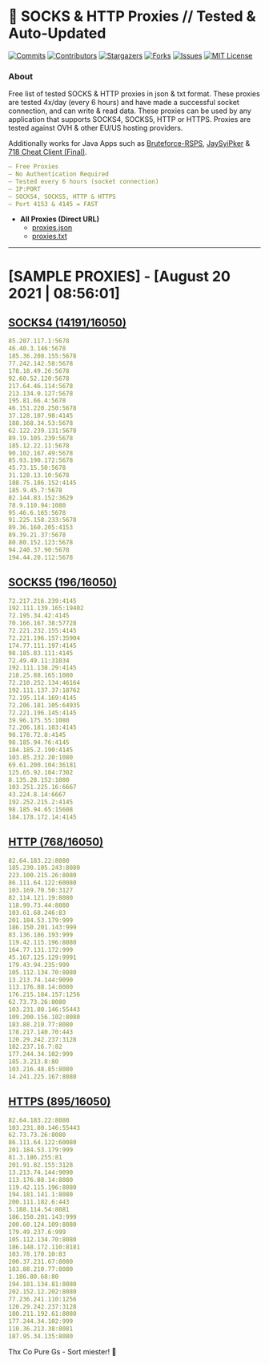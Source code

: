 <!-- MARKDOWN LINKS & IMAGES -->
<!-- https://www.markdownguide.org/basic-syntax/#reference-style-links -->
[contributors-shield]: https://img.shields.io/github/contributors/KaiBurton/free-proxies-autoupdated?style=for-the-badge
[contributors-url]: https://github.com/KaiBurton/free-proxies-autoupdated/graphs/contributors
[forks-shield]: https://img.shields.io/github/forks/KaiBurton/free-proxies-autoupdated?style=for-the-badge
[forks-url]: https://github.com/KaiBurton/free-proxies-autoupdated/network/members
[stars-shield]: https://img.shields.io/github/stars/KaiBurton/free-proxies-autoupdated?style=for-the-badge
[stars-url]: https://github.com/KaiBurton/free-proxies-autoupdated/stargazers
[issues-shield]: https://img.shields.io/github/issues/KaiBurton/free-proxies-autoupdated?style=for-the-badge
[issues-url]: https://github.com/KaiBurton/free-proxies-autoupdated/issues
[license-shield]: https://img.shields.io/github/license/KaiBurton/free-proxies-autoupdated?style=for-the-badge
[license-url]: https://github.com/KaiBurton/free-proxies-autoupdated/blob/main/LICENSE
[commit-shield]: https://img.shields.io/github/last-commit/KaiBurton/free-proxies-autoupdated?style=for-the-badge
[commit-url]: https://github.com/KaiBurton/free-proxies-autoupdated/commits/main

# 🎁 SOCKS & HTTP Proxies // Tested & Auto-Updated

[![Commits][commit-shield]][commit-url]
[![Contributors][contributors-shield]][contributors-url]
[![Stargazers][stars-shield]][stars-url]
[![Forks][forks-shield]][forks-url]
[![Issues][issues-shield]][issues-url]
[![MIT License][license-shield]][license-url]

### About
Free list of tested SOCKS & HTTP proxies in json & txt format. These proxies are tested 4x/day (every 6 hours) and have made a successful socket connection, and can write & read data. These proxies can be used by any application that supports SOCKS4, SOCKS5, HTTP or HTTPS. Proxies are tested against OVH & other EU/US hosting providers.

Additionally works for Java Apps such as [Bruteforce-RSPS](https://github.com/KaiBurton/Bruteforce-RSPS), [JaySyiPker](https://github.com/JayArrowz/JaySyiPker) & [718 Cheat Client (Final)](https://github.com/KaiBurton/718-Cheat-Client-Final). 

```yaml
— Free Proxies
— No Authentication Required
— Tested every 6 hours (socket connection)
— IP:PORT
— SOCKS4, SOCKS5, HTTP & HTTPS
— Port 4153 & 4145 = FAST
```

- **All Proxies (Direct URL)**
  - [proxies.json](https://raw.githubusercontent.com/KaiBurton/free-proxies-autoupdated/main/proxies.json)
  - [proxies.txt](https://raw.githubusercontent.com/KaiBurton/free-proxies-autoupdated/main/proxies.txt)

---

# [SAMPLE PROXIES] - [August 20 2021 | 08:56:01]

## [SOCKS4 (14191/16050)](https://raw.githubusercontent.com/KaiBurton/free-proxies-autoupdated/main/proxies-socks4.txt)
```yaml
85.207.117.1:5678
46.40.3.146:5678
185.36.208.155:5678
77.242.142.58:5678
178.18.49.26:5678
92.60.52.120:5678
217.64.46.114:5678
213.134.0.127:5678
195.81.66.4:5678
46.151.220.250:5678
37.128.107.98:4145
188.168.34.53:5678
62.122.239.131:5678
89.19.105.239:5678
185.12.22.11:5678
90.102.167.49:5678
85.93.190.172:5678
45.73.15.50:5678
31.128.13.10:5678
188.75.186.152:4145
185.9.45.7:5678
82.144.83.152:3629
78.9.110.94:1080
95.46.6.165:5678
91.225.158.233:5678
89.36.160.205:4153
89.39.21.37:5678
80.80.152.123:5678
94.240.37.90:5678
194.44.20.112:5678
```

## [SOCKS5 (196/16050)](https://raw.githubusercontent.com/KaiBurton/free-proxies-autoupdated/main/proxies-socks5.txt)
```yaml
72.217.216.239:4145
192.111.139.165:19402
72.195.34.42:4145
70.166.167.38:57728
72.221.232.155:4145
72.221.196.157:35904
174.77.111.197:4145
98.185.83.111:4145
72.49.49.11:31034
192.111.138.29:4145
218.25.88.165:1080
72.210.252.134:46164
192.111.137.37:18762
72.195.114.169:4145
72.206.181.105:64935
72.221.196.145:4145
39.96.175.55:1080
72.206.181.103:4145
98.178.72.8:4145
98.185.94.76:4145
184.185.2.190:4145
103.85.232.20:1080
69.61.200.104:36181
125.65.92.104:7302
8.135.28.152:1080
103.251.225.16:6667
43.224.8.14:6667
192.252.215.2:4145
98.185.94.65:15608
184.178.172.14:4145
```

## [HTTP (768/16050)](https://raw.githubusercontent.com/KaiBurton/free-proxies-autoupdated/main/proxies-http.txt)
```yaml
82.64.183.22:8080
185.230.105.243:8080
223.100.215.26:8080
86.111.64.122:60080
103.169.70.50:3127
82.114.121.19:8080
118.99.73.44:8080
103.61.68.246:83
201.184.53.179:999
186.150.201.143:999
83.136.186.193:999
119.42.115.196:8080
164.77.131.172:999
45.167.125.129:9991
179.43.94.235:999
105.112.134.70:8080
13.213.74.144:9090
113.176.88.14:8080
176.215.184.157:1256
62.73.73.26:8080
103.231.80.146:55443
109.200.156.102:8080
183.88.210.77:8080
178.217.140.70:443
120.29.242.237:3128
182.237.16.7:82
177.244.34.102:999
185.3.213.8:80
103.216.48.85:8080
14.241.225.167:8080
```

## [HTTPS (895/16050)](https://raw.githubusercontent.com/KaiBurton/free-proxies-autoupdated/main/proxies-https.txt)
```yaml
82.64.183.22:8080
103.231.80.146:55443
62.73.73.26:8080
86.111.64.122:60080
201.184.53.179:999
81.3.186.255:81
201.91.82.155:3128
13.213.74.144:9090
113.176.88.14:8080
119.42.115.196:8080
194.181.141.1:8080
200.111.182.6:443
5.188.114.54:8081
186.150.201.143:999
200.60.124.109:8080
179.49.237.6:999
105.112.134.70:8080
186.148.172.110:8181
103.78.170.10:83
200.37.231.67:8080
183.88.210.77:8080
1.186.80.68:80
194.181.134.81:8080
202.152.12.202:8080
77.236.241.110:1256
120.29.242.237:3128
180.211.192.61:8080
177.244.34.102:999
110.36.213.38:8081
187.95.34.135:8080
```



Thx Co Pure Gs - Sort miester! 💟